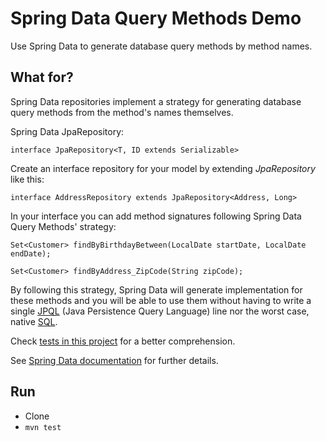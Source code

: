 # Spring Data Query Methods Demo

Use Spring Data to generate database query methods by method names.

## What for?

Spring Data repositories implement a strategy for generating database query methods from the method's names themselves.

Spring Data JpaRepository:

`interface JpaRepository<T, ID extends Serializable>`

Create an interface repository for your model by extending *JpaRepository* like this:

`interface AddressRepository extends JpaRepository<Address, Long>`

In your interface you can add method signatures following Spring Data Query Methods' strategy:

`Set<Customer> findByBirthdayBetween(LocalDate startDate, LocalDate endDate);`

`Set<Customer> findByAddress_ZipCode(String zipCode);`

By following this strategy, Spring Data will generate implementation for these methods and you will be able to use them without having to write a single [JPQL](https://docs.oracle.com/html/E13946_01/ejb3_langref.html) (Java Persistence Query Language) line nor the worst case, native [SQL](https://www.w3schools.com/sql/).

Check [tests in this project](https://github.com/selzlein/spring-data-query-methods-demo/tree/master/src/test/java/com/selzlein/djeison/springdataquerymethodsdemo/service) for a better comprehension.

See [Spring Data documentation](https://docs.spring.io/spring-data/jpa/docs/current/reference/html/#repositories.query-methods.details) for further details.

## Run

- Clone
- `mvn test`
